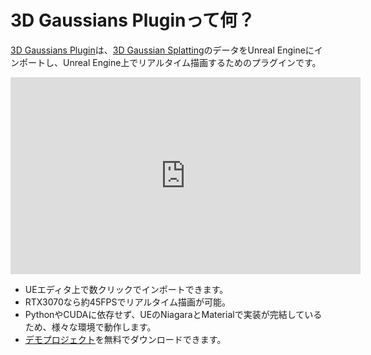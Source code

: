 # 3D Gaussians Pluginって何？

[3D Gaussians Plugin](https://www.unrealengine.com/marketplace/product/410c8105b3aa41d38ab68660295bd7f3)は、[3D Gaussian Splatting](https://repo-sam.inria.fr/fungraph/3d-gaussian-splatting/)のデータをUnreal Engineにインポートし、Unreal Engine上でリアルタイム描画するためのプラグインです。

<iframe width="560" height="315" src="https://www.youtube.com/embed/w8mlDA-4wzI" title="YouTube video player" frameborder="0" allow="accelerometer; autoplay; clipboard-write; encrypted-media; gyroscope; picture-in-picture" allowfullscreen></iframe>

- UEエディタ上で数クリックでインポートできます。
- RTX3070なら約45FPSでリアルタイム描画が可能。
- PythonやCUDAに依存せず、UEのNiagaraとMaterialで実装が完結しているため、様々な環境で動作します。
- [デモプロジェクト](./demo-project-overview)を無料でダウンロードできます。